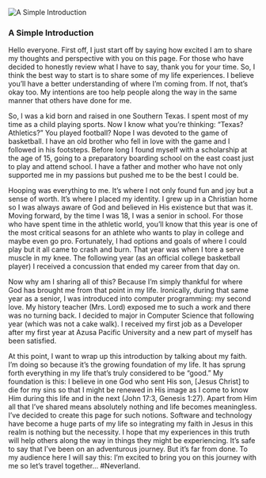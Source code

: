 ![A Simple Introduction](/images/neverland.jpg)

### A Simple Introduction

Hello everyone. First off, I just start off by saying how excited I am to share my thoughts and perspective with you on this page. For those who have decided to honestly review what I have to say, thank you for your time. So, I think the best way to start is to share some of my life experiences. I believe you’ll have a better understanding of where I’m coming from. If not, that’s okay too. My intentions are too help people along the way in the same manner that others have done for me.

So, I was a kid born and raised in one Southern Texas. I spent most of my time as a child playing sports. Now I know what you’re thinking: “Texas? Athletics?” You played football? Nope I was devoted to the game of basketball. I have an old brother who fell in love with the game and I followed in his footsteps. Before long I found myself with a scholarship at the age of 15, going to a preparatory boarding school on the east coast just to play and attend school. I have a father and mother who have not only supported me in my passions but pushed me to be the best I could be. 

Hooping was everything to me. It’s where I not only found fun and joy but a sense of worth. It’s where I placed my identity. I grew up in a Christian home so I was always aware of God and believed in His existence but that was it. Moving forward, by the time I was 18, I was a senior in school. For those who have spent time in the athletic world, you’ll know that this year is one of the most critical seasons for an athlete who wants to play in college and maybe even go pro. Fortunately, I had options and goals of where I could play but it all came to crash and burn. That year was when I tore a serve muscle in my knee. The following year (as an official college basketball player) I received a concussion that ended my career from that day on.

Now why am I sharing all of this? Because I’m simply thankful for where God has brought me from that point in my life. Ironically, during that same year as a senior, I was introduced into computer programming: my second love. My history teacher (Mrs. Lord) exposed me to such a work and there was no turning back. I decided to major in Computer Science that following year (which was not a cake walk). I received my first job as a Developer after my first year at Azusa Pacific University and a new part of myself has been satisfied. 

At this point, I want to wrap up this introduction by talking about my faith. I’m doing so because it’s the growing foundation of my life. It has sprung forth everything in my life that’s truly considered to be “good.” My foundation is this: I believe in one God who sent His son, [Jesus Christ] to die for my sins so that I might be renewed in His image as I come to know Him during this life and in the next (John 17:3, Genesis 1:27). Apart from Him all that I’ve shared means absolutely nothing and life becomes meaningless. I’ve decided to create this page for such notions. Software and technology have become a huge parts of my life so integrating my faith in Jesus in this realm is nothing but the necessity. I hope that my experiences in this truth will help others along the way in things they might be experiencing. It’s safe to say that I’ve been on an adventurous journey. But it’s far from done. To my audience here I will say this: I’m excited to bring you on this journey with me so let’s travel together... #Neverland.




